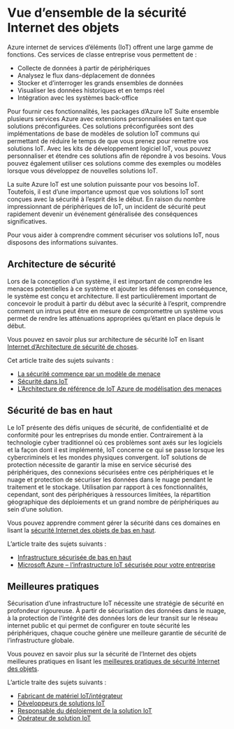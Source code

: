 <properties
   pageTitle="Vue d’ensemble de la sécurité Internet des objets | Microsoft Azure"
   description=" Azure internet de services d’éléments (IoT) offrent une large gamme de fonctions. Cet article vous aide à comprendre comment sécuriser vos solutions IoT dans Azure. "
   services="security"
   documentationCenter="na"
   authors="TomShinder"
   manager="MBaldwin"
   editor="TomSh"/>

<tags
   ms.service="security"
   ms.devlang="na"
   ms.topic="article"
   ms.tgt_pltfrm="na"
   ms.workload="na"
   ms.date="08/09/2016"
   ms.author="terrylan"/>

# <a name="internet-of-things-security-overview"></a>Vue d’ensemble de la sécurité Internet des objets

Azure internet de services d’éléments (IoT) offrent une large gamme de fonctions. Ces services de classe entreprise vous permettent de :

- Collecte de données à partir de périphériques
- Analysez le flux dans-déplacement de données
- Stocker et d’interroger les grands ensembles de données
- Visualiser les données historiques et en temps réel
- Intégration avec les systèmes back-office

Pour fournir ces fonctionnalités, les packages d’Azure IoT Suite ensemble plusieurs services Azure avec extensions personnalisées en tant que solutions préconfigurées. Ces solutions préconfigurées sont des implémentations de base de modèles de solution IoT communs qui permettant de réduire le temps de que vous prenez pour remettre vos solutions IoT. Avec les kits de développement logiciel IoT, vous pouvez personnaliser et étendre ces solutions afin de répondre à vos besoins. Vous pouvez également utiliser ces solutions comme des exemples ou modèles lorsque vous développez de nouvelles solutions IoT.

La suite Azure IoT est une solution puissante pour vos besoins IoT. Toutefois, il est d’une importance upmost que vos solutions IoT sont conçues avec la sécurité à l’esprit dès le début. En raison du nombre impressionnant de périphériques de IoT, un incident de sécurité peut rapidement devenir un événement généralisée des conséquences significatives.

Pour vous aider à comprendre comment sécuriser vos solutions IoT, nous disposons des informations suivantes.

## <a name="security-architecture"></a>Architecture de sécurité

Lors de la conception d’un système, il est important de comprendre les menaces potentielles à ce système et ajouter les défenses en conséquence, le système est conçu et architecture. Il est particulièrement important de concevoir le produit à partir du début avec la sécurité à l’esprit, comprendre comment un intrus peut être en mesure de compromettre un système vous permet de rendre les atténuations appropriées qu’étant en place depuis le début.

Vous pouvez en savoir plus sur architecture de sécurité IoT en lisant [Internet d’Architecture de sécurité de choses](../iot-suite/iot-security-architecture.md).

Cet article traite des sujets suivants :

- [La sécurité commence par un modèle de menace](../iot-suite/iot-security-architecture.md#security-starts-with-a-threat-model)
- [Sécurité dans IoT](../iot-suite/iot-security-architecture.md#security-in-iot)
- [L’Architecture de référence de IoT Azure de modélisation des menaces](../iot-suite/iot-security-architecture.md#threat-modeling-the-azure-iot-reference-architecture)

## <a name="security-from-the-ground-up"></a>Sécurité de bas en haut

Le IoT présente des défis uniques de sécurité, de confidentialité et de conformité pour les entreprises du monde entier. Contrairement à la technologie cyber traditionnel où ces problèmes sont axés sur les logiciels et la façon dont il est implémenté, IoT concerne ce qui se passe lorsque les cybercriminels et les mondes physiques convergent. IoT solutions de protection nécessite de garantir la mise en service sécurisé des périphériques, des connexions sécurisées entre ces périphériques et le nuage et protection de sécuriser les données dans le nuage pendant le traitement et le stockage. Utilisation par rapport à ces fonctionnalités, cependant, sont des périphériques à ressources limitées, la répartition géographique des déploiements et un grand nombre de périphériques au sein d’une solution.

Vous pouvez apprendre comment gérer la sécurité dans ces domaines en lisant la [sécurité Internet des objets de bas en haut](../iot-suite/securing-iot-ground-up.md).

L’article traite des sujets suivants :

- [Infrastructure sécurisée de bas en haut](../iot-suite/securing-iot-ground-up.md#secure-infrastructure-from-the-ground-up)
- [Microsoft Azure – l’infrastructure IoT sécurisée pour votre entreprise](../iot-suite/securing-iot-ground-up.md#microsoft-azure---secure-iot-infrastructure-for-your-business)

## <a name="best-practices"></a>Meilleures pratiques

Sécurisation d’une infrastructure IoT nécessite une stratégie de sécurité en profondeur rigoureuse. À partir de sécurisation des données dans le nuage, à la protection de l’intégrité des données lors de leur transit sur le réseau internet public et qui permet de configurer en toute sécurité les périphériques, chaque couche génère une meilleure garantie de sécurité de l’infrastructure globale.

Vous pouvez en savoir plus sur la sécurité de l’Internet des objets meilleures pratiques en lisant les [meilleures pratiques de sécurité Internet des objets](../iot-suite/iot-security-best-practices.md).

L’article traite des sujets suivants :

- [Fabricant de matériel IoT/intégrateur](../iot-suite/iot-security-best-practices.md#iot-hardware-manufacturerintegrator)
- [Développeurs de solutions IoT](../iot-suite/iot-security-best-practices.md#iot-solution-developer)
- [Responsable du déploiement de la solution IoT](../iot-suite/iot-security-best-practices.md#iot-solution-deployer)
- [Opérateur de solution IoT](../iot-suite/iot-security-best-practices.md#iot-solution-operator)
